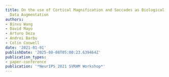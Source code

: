 ```yaml
---
title: On the use of Cortical Magnification and Saccades as Biological Proxies for
  Data Augmentation
authors:
- Binxu Wang
- David Mayo
- Arturo Deza
- Andrei Barbu
- Colin Conwell
date: '2021-01-01'
publishDate: '2025-08-08T05:00:23.639464Z'
publication_types:
- paper-conference
publication: '*NeurIPS 2021 SVRHM Workshop*'
---
```

